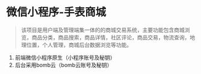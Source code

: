 # 微信小程序-手表商城

> 该项目是用户端及管理端集一体的的商城交易系统，主要功能包含商城浏览，商品分类，商品搜索，商品详情，社区评论，商品交易，物流查询，地理位置，个人管理，商城后台数据浏览等功能。

1. 前端微信小程序原生（小程序账号及秘钥）
2. 后台采用bomb云（bomb云账号及秘钥）



